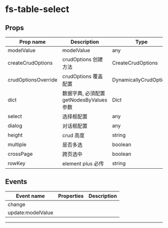 # fs-table-select

## Props

| Prop name           | Description                              | Type                   | Values | Default |
| ------------------- | ---------------------------------------- | ---------------------- | ------ | ------- |
| modelValue          | modelValue                               | any                    | -      |         |
| createCrudOptions   | crudOptions 创建方法                     | CreateCrudOptions      | -      |         |
| crudOptionsOverride | crudOptions 覆盖配置                     | DynamicallyCrudOptions | -      |         |
| dict                | 数据字典, 必須配置 getNodesByValues 参数 | Dict                   | -      |         |
| select              | 选择框配置                               | any                    | -      |         |
| dialog              | 对话框配置                               | any                    | -      |         |
| height              | crud 高度                                | string                 | -      |         |
| multiple            | 是否多选                                 | boolean                | -      |         |
| crossPage           | 跨页选中                                 | boolean                | -      |         |
| rowKey              | element plus 必传                        | string                 | -      |         |

## Events

| Event name        | Properties | Description |
| ----------------- | ---------- | ----------- |
| change            |            |
| update:modelValue |            |

---
